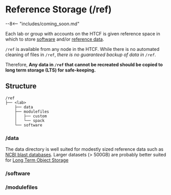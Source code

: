 # Reference Storage (/ref)

--8<-- "includes/coming_soon.md"

Each lab or group with accounts on the HTCF is given reference space in which to store [software](#software) and/or [reference data](#data).

`/ref` is available from any node in the HTCF.  While there is no automated cleaning of files in `/ref`, *there is no guaranteed backup of data in `/ref`*.

Therefore, **Any data in `/ref` that cannot be recreated should be copied to long term storage (LTS) for safe-keeping.**


## Structure

```
/ref
├── <lab>
    ├── data
    ├── modulefiles
    │   ├── custom
    │   └── spack
    └── software
```

### /data

The data directory is well suited for modestly sized reference data such as [NCBI blast databases](ftp://ftp.ncbi.nlm.nih.gov/blast/db/).
Larger datasets (> 500GB) are probably better suited for [Long Term Object Storage](/storage/ltos.md)

### /software

### /modulefiles
